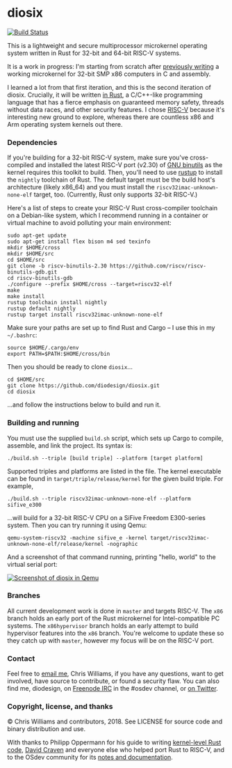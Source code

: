 # diosix

[![Build Status](https://travis-ci.org/diodesign/diosix.svg?branch=master)](https://travis-ci.org/diodesign/diosix)

This is a lightweight and secure multiprocessor microkernel operating system written in Rust for 32-bit and 64-bit RISC-V systems.

It is a work in progress: I'm starting from scratch after [previously writing](https://github.com/diodesign/diosix-legacy)
a working microkernel for 32-bit SMP x86 computers in C and assembly.

I learned a lot from that first iteration, and this is the second iteration of diosix. Crucially,
it will be written [in Rust](https://www.rust-lang.org/), a C/C++-like programming language that has a fierce emphasis
on guaranteed memory safety, threads without data races, and other security features. I chose [RISC-V](https://riscv.org/) because it's interesting new ground to explore, whereas there are countless x86 and Arm operating system kernels out there.

### Dependencies

If you're building for a 32-bit RISC-V system, make sure you've cross-compiled and installed the latest RISC-V port (v2.30) of [GNU binutils](https://github.com/riscv/riscv-binutils-gdb) as the kernel requires this toolkit to build. Then, you'll need to use [rustup](https://rustup.rs/) to install the `nightly` toolchain of Rust. The default target must be the build host's architecture (likely x86_64) and you must install the `riscv32imac-unknown-none-elf` target, too. (Currently, Rust only supports 32-bit RISC-V.)

Here's a list of steps to create your RISC-V Rust cross-compiler toolchain on a Debian-like system, which I recommend running in a container or virtual machine to avoid polluting your main environment:

```
sudo apt-get update
sudo apt-get install flex bison m4 sed texinfo
mkdir $HOME/cross
mkdir $HOME/src
cd $HOME/src
git clone -b riscv-binutils-2.30 https://github.com/riscv/riscv-binutils-gdb.git
cd riscv-binutils-gdb
./configure --prefix $HOME/cross --target=riscv32-elf
make
make install
rustup toolchain install nightly
rustup default nightly
rustup target install riscv32imac-unknown-none-elf
```

Make sure your paths are set up to find Rust and Cargo – I use this in my `~/.bashrc`:

```
source $HOME/.cargo/env
export PATH=$PATH:$HOME/cross/bin
```

Then you should be ready to clone `diosix`...

```
cd $HOME/src
git clone https://github.com/diodesign/diosix.git
cd diosix
```

...and follow the instructions below to build and run it.

### Building and running

You must use the supplied `build.sh` script, which sets up Cargo to compile, assemble, and link the project. Its syntax is:

`./build.sh --triple [build triple] --platform [target platform]`

Supported triples and platforms are listed in the file. The kernel executable can be found in `target/triple/release/kernel` for the given build triple. For example,

`./build.sh --triple riscv32imac-unknown-none-elf --platform sifive_e300`

...will build for a 32-bit RISC-V CPU on a SiFive Freedom E300-series system. Then you can try running it using Qemu:

`qemu-system-riscv32 -machine sifive_e -kernel target/riscv32imac-unknown-none-elf/release/kernel -nographic`

And a screenshot of that command running, printing "hello, world" to the virtual serial port:

[![Screenshot of diosix in Qemu](https://raw.githubusercontent.com/diodesign/diosix/screenshots/docs/screenshots/diosix-early-riscv32.png)](https://raw.githubusercontent.com/diodesign/diosix/screenshots/docs/screenshots/diosix-early-riscv32.png)

### Branches

All current development work is done in `master` and targets RISC-V. The `x86` branch holds an early port of the Rust microkernel for Intel-compatible PC systems. The `x86hypervisor` branch holds an early attempt to build hypervisor features into the `x86` branch. You're welcome to update these so they catch up with `master`, however my focus will be on the RISC-V port.

### Contact

Feel free to [email me](mailto:diodesign@gmail.com), Chris Williams, if you have any questions, want to get involved, have source to contribute, or found a security flaw. You can also find me, diodesign, on [Freenode IRC](https://freenode.net/irc_servers.shtml) in the #osdev channel, or [on Twitter](https://twitter.com/diodesign).

### Copyright, license, and thanks

&copy; Chris Williams and contributors, 2018. See LICENSE for source code and binary distribution and use.

With thanks to Philipp Oppermann for his guide to writing [kernel-level Rust code](https://os.phil-opp.com/), [David Craven](https://github.com/dvc94ch) and everyone else who helped port Rust to RISC-V, and to the OSdev community for its [notes and documentation](http://wiki.osdev.org/Main_Page).
